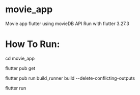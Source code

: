 # movie_app
Movie app flutter using movieDB API
Run with flutter 3.27.3

# How To Run:
cd movie_app

flutter pub get

flutter pub run build_runner build --delete-conflicting-outputs

flutter run
